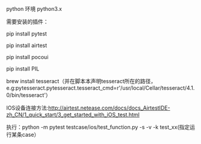 python 环境 python3.x

需要安装的插件：

pip install pytest

pip install airtest 

pip install pocoui

pip install PIL

brew install tesseract（并在脚本本声明tesseract所在的路径，e.g:pytesseract.pytesseract.tesseract_cmd=r'/usr/local/Cellar/tesseract/4.1.0/bin/tesseract'）

IOS设备连接方法:http://airtest.netease.com/docs/docs_AirtestIDE-zh_CN/1_quick_start/3_get_started_with_iOS_test.html

执行：python -m pytest testcase/ios/test_function.py  -s -v -k test_xx(指定运行某条case）
